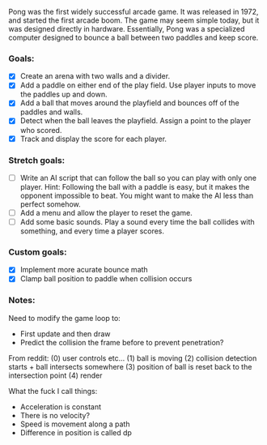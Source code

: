 Pong was the first widely successful arcade game. It was released in 1972, and started the first arcade boom. The game may seem simple today, but it was designed directly in hardware. Essentially, Pong was a specialized computer designed to bounce a ball between two paddles and keep score.

### Goals:
- [x] Create an arena with two walls and a divider.
- [x] Add a paddle on either end of the play field. Use player inputs to move the paddles up and down.
- [x] Add a ball that moves around the playfield and bounces off of the paddles and walls.  
- [x] Detect when the ball leaves the playfield. Assign a point to the player who scored.
- [x] Track and display the score for each player.

### Stretch goals:
- [ ] Write an AI script that can follow the ball so you can play with only one player.
Hint: Following the ball with a paddle is easy, but it makes the opponent impossible to beat. You might want to make the AI less than perfect somehow.
- [ ] Add a menu and allow the player to reset the game.
- [ ] Add some basic sounds. Play a sound every time the ball collides with something, and every time a player scores.

### Custom goals:
- [x] Implement more acurate bounce math
- [x] Clamp ball position to paddle when collision occurs

### Notes:
Need to modify the game loop to:
- First update and then draw
- Predict the collision the frame before to prevent penetration?

From reddit:
(0) user controls etc...
(1) ball is moving
(2) collision detection starts + ball intersects somewhere
(3) position of ball is reset back to the intersection point
(4) render

What the fuck I call things:
- Acceleration is constant
- There is no velocity?
- Speed is movement along a path
- Difference in position is called dp
